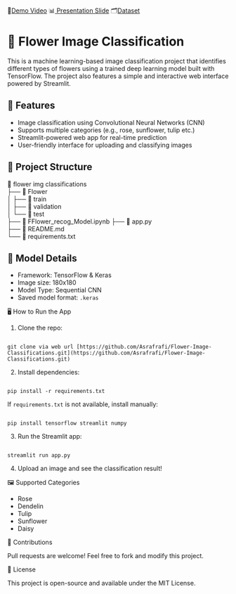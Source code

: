 🎥[Demo Video](https://drive.google.com/file/d/1PNHG1QA5Rw5_Y851o3XHsg3acK3TG_Ur/view?usp=sharing)
📊[ Presentation Slide](https://docs.google.com/presentation/d/1hKsSgHReS3galrQ4ICIlZLZm96gi2r0b-KV3_Z5Oeeg/edit?usp=sharing)
🗂️[Dataset](https://drive.google.com/drive/folders/1kPrw-sLduGSjiFjVzPi7gPbGW7Tx0H9_?usp=sharing)

# 🥦 Flower Image Classification

This is a machine learning-based image classification project that identifies different types of flowers using a trained deep learning model built with TensorFlow. The project also features a simple and interactive web interface powered by Streamlit.

## 🚀 Features

- Image classification using Convolutional Neural Networks (CNN)
- Supports multiple categories (e.g., rose, sunflower, tulip etc.)
- Streamlit-powered web app for real-time prediction
- User-friendly interface for uploading and classifying images

## 📁 Project Structure

📂 flower img classifications  
├── 📁 Flower  
│   ├── 📁 train  
│   ├── 📁 validation  
│   └── 📁 test  
├── 📄 FFlower_recog_Model.ipynb 
├── 📄 app.py  
├── 📄 README.md  
└── 📄 requirements.txt


## 🧠 Model Details

- Framework: TensorFlow & Keras
- Image size: 180x180
- Model Type: Sequential CNN
- Saved model format: `.keras`


🖥️ How to Run the App

1. Clone the repo:

```

git clone via web url [https://github.com/Asrafrafi/Flower-Image-Classifications.git](https://github.com/Asrafrafi/Flower-Image-Classifications.git)

```

2. Install dependencies:

```

pip install -r requirements.txt

```

If `requirements.txt` is not available, install manually:

```

pip install tensorflow streamlit numpy

```

3. Run the Streamlit app:

```

streamlit run app.py

```

4. Upload an image and see the classification result!

🖼️ Supported Categories

- Rose  
- Dendelin  
- Tulip  
- Sunflower  
- Daisy  

🤝 Contributions

Pull requests are welcome! Feel free to fork and modify this project.

📜 License

This project is open-source and available under the MIT License.

